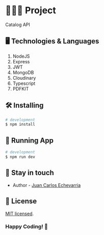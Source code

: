 # 👨🏻‍💻 Project

Catalog API

## 🖥 Technologies & Languages

1. NodeJS
2. Express
3. JWT
4. MongoDB
5. Cloudinary
6. Typescript
7. PDFKIT

## 🛠 Installing

```bash
# development
$ npm install
```

## 🍏 Running App

```bash
# development
$ npm run dev
```

## 🐨 Stay in touch

- Author - [Juan Carlos Echevarria](https://juancarlosechevarria.netlify.app/)

## 🪪 License

[MIT licensed](LICENSE).

### Happy Coding! 🚀